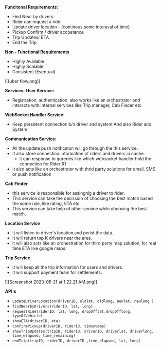 
**Funcitonal Requirements:**
- Find Near by drivers
- Rider can request a ride.
- Update driver location - (continous some interaval of time)
- Pickup Confirm / driver accpetance
- Trip Updates/ ETA
- End the Trip

**Non - Functional Requirements**
- Highly Available
- Highly Scalable
- Consistent (Eventual)

![[uber flow.png]]

**Services:**
**User Service:**
- Registration, authentication, also works like an orchestrator and interacts with internal services like Trip manager, Cab Finder etc.

**WebSocket Handler Service:**
- Keep persistent connection b/n driver and system And also Rider and System.

**Communication Service:** 
- All the update push notificaton will go through the this service.
- It also store connection information of riders and drivers in cache.
	-  it can response to qureries like which websocket handler hold the connection for Rider R1
- It also acts like an orchestrator with thrid party solutions for email, SMS or push notification

**Cab Finder**
 - this service is responsible for assingnig a driver to rider.
 - This service can take the decission of choosing the best match based the some rule, like rating, ETA etc.
 - This service can take help of other service while choosing the best match.

**Location Service**
- It will listen to driver's  location and perist the data.
- It will return top K drivers near the area.
- it will also acts like an orchestration for third party map solution, for real time ETA like google maps.

**Trip Service**
- It will keep all the trip information for users and drivers.
- It will support payment team for settlements.

![[Screenshot 2023-05-21 at 1.22.21 AM.png]]



**API's**
- `updateDriverLocation(driverID, oldlat, oldlong, newlat, newlong )`
- `findNearbyDrivers(riderID, lat, long)`
- `requestRide(riderID, lat, long, dropOfflat,dropOfflong, typeOfVehicle)`
- `showETA(driverID, eta)`
- `confirmPickup(driverID, riderID, timestamp)`
- `showTripUpdates(tripID, riderID, driverID, driverlat, driverlong, time_elapsed, time_remaining)`
- `endTrip(tripID, riderID, driverID ,time_elapsed, lat, long)`


